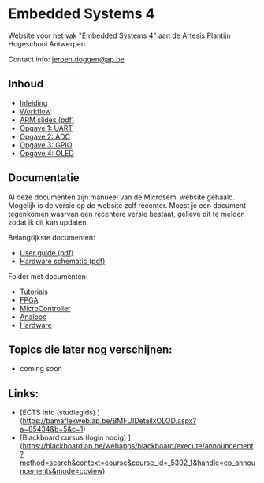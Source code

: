 # Embedded Systems 4

Website voor het vak "Embedded Systems 4" aan de Artesis Plantijn Hogeschool Antwerpen.

Contact info: jeroen.doggen@ap.be

## Inhoud
 * [Inleiding](Labs/inleiding.md)
 * [Workflow](Labs/workflow.md)
 * [ARM slides (pdf)](https://github.com/AP-Elektronica-ICT/EmbeddedSystems/raw/master/Slides/2_arm/2_arm.pdf)
 * [Opgave 1: UART](Labs/1_UART.md)
 * [Opgave 2: ADC](Labs/2_ADC.md)
 * [Opgave 3: GPIO](Labs/3_GPIO.md) 
 * [Opgave 4: OLED](Labs/4_OLED.md)
 
## Documentatie
Al deze documenten zijn manueel van de Microsemi website gehaald.
Mogelijk is de versie op de website zelf recenter.
Moest je een document tegenkomen waarvan een recentere versie bestaat, gelieve dit te melden zodat ik dit kan updaten.

Belangrijkste documenten:
 * [User guide (pdf)](https://github.com/AP-Elektronica-ICT/EmbeddedSystems/raw/master/Documentation/4_Hardware/1_A2F_Eval_Kit_UserGuide.pdf)
 * [Hardware schematic (pdf)](https://github.com/AP-Elektronica-ICT/EmbeddedSystems/raw/master/Documentation/4_Hardware/0_Actel_SmartFusion_a2f_eval_schematic.pdf)

Folder met documenten:
 * [Tutorials](Documentation/0_Tutorials)
 * [FPGA](Documentation/1_FPGA)
 * [MicroController](Documentation/2_MicroController) 
 * [Analoog](Documentation/3_Analoog) 
 * [Hardware](Documentation/4_Hardware)

## Topics die later nog verschijnen:
 * coming soon

## Links:
 * [ECTS info (studiegids) ] (https://bamaflexweb.ap.be/BMFUIDetailxOLOD.aspx?a=85434&b=5&c=1)
 * [Blackboard cursus (login nodig) ] (https://blackboard.ap.be/webapps/blackboard/execute/announcement?method=search&context=course&course_id=_5302_1&handle=cp_announcements&mode=cpview)
